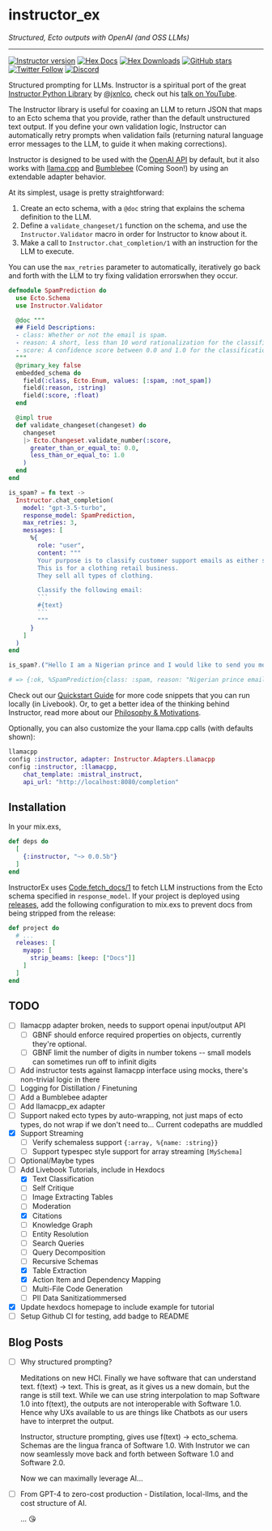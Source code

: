 # instructor_ex

_Structured, Ecto outputs with OpenAI (and OSS LLMs)_

---

[![Instructor version](https://img.shields.io/hexpm/v/instructor.svg)](https://hex.pm/packages/instructor)
[![Hex Docs](https://img.shields.io/badge/hex-docs-lightgreen.svg)](https://hexdocs.pm/instructor/)
[![Hex Downloads](https://img.shields.io/hexpm/dt/instructor)](https://hex.pm/packages/instructor)
[![GitHub stars](https://img.shields.io/github/stars/thmsmlr/instructor_ex.svg)](https://github.com/thmsmlr/instructor_ex/stargazers)
[![Twitter Follow](https://img.shields.io/twitter/follow/thmsmlr?style=social)](https://twitter.com/thmsmlr)
[![Discord](https://img.shields.io/discord/1192334452110659664?label=discord)](https://discord.gg/CV8sPM5k5Y)

<!-- Docs -->

 Structured prompting for LLMs. Instructor is a spiritual port of the great [Instructor Python Library](https://github.com/jxnl/instructor) by [@jxnlco](https://twitter.com/jxnlco), check out his [talk on YouTube](https://www.youtube.com/watch?v=yj-wSRJwrrc).
 
 The Instructor library is useful for coaxing an LLM to return JSON that maps to an Ecto schema that you provide, rather than the default unstructured text output. If you define your own validation logic, Instructor can automatically retry prompts when validation fails (returning natural language error messages to the LLM, to guide it when making corrections).

Instructor is designed to be used with the [OpenAI API](https://platform.openai.com/docs/api-reference/chat-completions/create) by default, but it also works with [llama.cpp](https://github.com/ggerganov/llama.cpp) and [Bumblebee](https://github.com/elixir-nx/bumblebee) (Coming Soon!) by using an extendable adapter behavior.

At its simplest, usage is pretty straightforward: 

1. Create an ecto schema, with a `@doc` string that explains the schema definition to the LLM. 
2. Define a `validate_changeset/1` function on the schema, and use the `Instructor.Validator` macro in order for Instructor to know about it.
2. Make a call to `Instructor.chat_completion/1` with an instruction for the LLM to execute.

You can use the `max_retries` parameter to automatically, iteratively go back and forth with the LLM to try fixing validation errorswhen they occur.

```elixir
defmodule SpamPrediction do
  use Ecto.Schema
  use Instructor.Validator

  @doc """
  ## Field Descriptions:
  - class: Whether or not the email is spam.
  - reason: A short, less than 10 word rationalization for the classification.
  - score: A confidence score between 0.0 and 1.0 for the classification.
  """
  @primary_key false
  embedded_schema do
    field(:class, Ecto.Enum, values: [:spam, :not_spam])
    field(:reason, :string)
    field(:score, :float)
  end

  @impl true
  def validate_changeset(changeset) do
    changeset
    |> Ecto.Changeset.validate_number(:score,
      greater_than_or_equal_to: 0.0,
      less_than_or_equal_to: 1.0
    )
  end
end

is_spam? = fn text ->
  Instructor.chat_completion(
    model: "gpt-3.5-turbo",
    response_model: SpamPrediction,
    max_retries: 3,
    messages: [
      %{
        role: "user",
        content: """
        Your purpose is to classify customer support emails as either spam or not.
        This is for a clothing retail business.
        They sell all types of clothing.

        Classify the following email: 
        ```
        #{text}
        ```
        """
      }
    ]
  )
end

is_spam?.("Hello I am a Nigerian prince and I would like to send you money")

# => {:ok, %SpamPrediction{class: :spam, reason: "Nigerian prince email scam", score: 0.98}}
```

Check out our [Quickstart Guide](https://hexdocs.pm/instructor/quickstart.html) for more code snippets that you can run locally (in Livebook). Or, to get a better idea of the thinking behind Instructor, read more about our [Philosophy & Motivations](https://hexdocs.pm/instructor/philosophy.html).

Optionally, you can also customize the your llama.cpp calls (with defaults shown):
```elixir
llamacpp
config :instructor, adapter: Instructor.Adapters.Llamacpp
config :instructor, :llamacpp,
    chat_template: :mistral_instruct,
    api_url: "http://localhost:8080/completion"
````

<!-- Docs -->

## Installation

In your mix.exs,

```elixir
def deps do
  [
    {:instructor, "~> 0.0.5b"}
  ]
end
```

InstructorEx uses [Code.fetch_docs/1](https://hexdocs.pm/elixir/1.16.2/Code.html#fetch_docs/1) to fetch LLM instructions from the Ecto schema specified in `response_model`. If your project is deployed using [releases](https://hexdocs.pm/mix/Mix.Tasks.Release.html), add the following configuration to mix.exs to prevent docs from being stripped from the release:

```elixir
def project do
  # ...
  releases: [
    myapp: [
      strip_beams: [keep: ["Docs"]]
    ]
  ]
end
```

## TODO

- [ ] llamacpp adapter broken, needs to support openai input/output API
  - [ ] GBNF should enforce required properties on objects, currently they're optional.
  - [ ] GBNF limit the number of digits in number tokens -- small models can sometimes run off to infinit digits
- [ ] Add instructor tests against llamacpp interface using mocks, there's non-trivial logic in there
- [ ] Logging for Distillation / Finetuning
- [ ] Add a Bumblebee adapter
- [ ] Add llamacpp_ex adapter
- [ ] Support naked ecto types by auto-wrapping, not just maps of ecto types, do not wrap if we don't need to... Current codepaths are muddled
- [x] Support Streaming
  - [ ] Verify schemaless support `{:array, %{name: :string}}`
  - [ ] Support typespec style support for array streaming `[MySchema]`
- [ ] Optional/Maybe types
- [ ] Add Livebook Tutorials, include in Hexdocs
    - [x] Text Classification
    - [ ] Self Critique
    - [ ] Image Extracting Tables
    - [ ] Moderation
    - [x] Citations
    - [ ] Knowledge Graph
    - [ ] Entity Resolution
    - [ ] Search Queries
    - [ ] Query Decomposition
    - [ ] Recursive Schemas
    - [x] Table Extraction
    - [x] Action Item and Dependency Mapping
    - [ ] Multi-File Code Generation
    - [ ] PII Data Sanitizatiommersed
- [x] Update hexdocs homepage to include example for tutorial
- [ ] Setup Github CI for testing, add badge to README

## Blog Posts

- [ ] Why structured prompting?

    Meditations on new HCI.
    Finally we have software that can understand text. f(text) -> text.
    This is great, as it gives us a new domain, but the range is still text.
    While we can use string interpolation to map Software 1.0 into f(text), the outputs are not interoperable with Software 1.0.
    Hence why UXs available to us are things like Chatbots as our users have to interpret the output.

    Instructor, structure prompting, gives use f(text) -> ecto_schema.
    Schemas are the lingua franca of Software 1.0.
    With Instrutor we can now seamlessly move back and forth between Software 1.0 and Software 2.0.

    Now we can maximally leverage AI...

- [ ] From GPT-4 to zero-cost production - Distilation, local-llms, and the cost structure of AI.

    ... 😘
